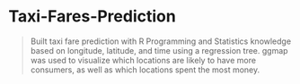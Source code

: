 # Taxi-Fares-Prediction
 > Built taxi fare prediction with R Programming and Statistics knowledge based on longitude, latitude, and time using a regression tree. ggmap was used to visualize which locations are likely to have more consumers, as well as which locations spent the most money. 



